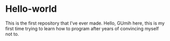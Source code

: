 # Hello-world
This is the first repository that I've ever made.
Hello, GUmih here, this is my first time trying to learn how to program after years of convincing myself not to.
